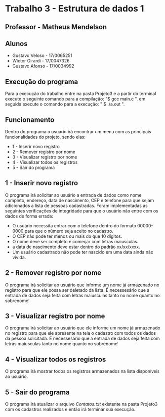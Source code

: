 # Trabalho 3 - Estrutura de dados 1 
## Professor - Matheus Mendelson 
## Alunos 
* Gustavo Veloso - 17/0065251
* Wictor Girardi - 17/0047326
* Gustavo Afonso - 17/0034992 

## Execução do programa
Para a execução do trabalho entre na pasta Projeto3 e a partir do terminal execute o seguinte comando para a compilação: "$ gcc main.c ", em seguida execute o comando para a execução: " $ ./a.out ".

## Funcionamento 
Dentro do programa o usuário irá encontrar um menu com as principais funcionalidades do projeto, sendo elas: 
* 1 - Inserir novo registro
* 2 - Remover registro por nome
* 3 - Visualizar registro por nome
* 4 - Visualizar todos os registros
* 5 - Sair do programa

## 1 - Inserir novo registro
O programa irá solicitar ao usuário a entrada de dados como nome completo, endereço, data de nascimento, CEP e telefone para que sejam adicionados a lista de pessoas cadastradas. Foram implementadas as seguintes verificações de integridade para que o usuário não entre com os dados de forma errada:
* O usuário necessita entrar com o telefone dentro do formato 00000-0000 para que o número seja aceito no cadastro.
* O CEP não pode ter menos ou mais do que 10 dígitos.
* O nome deve ser completo e começar com letras maiusculas.
* a data de nascimento deve estar dentro do padrão xx/xx/xxxx.
* Um usuário cadastrado não pode ter nascido em uma data ainda não vivida.

## 2 - Remover registro por nome
O programa irá solicitar ao usuário que informe um nome já armazenado no registro para que ele possa ser deletado da lista. É necessesário que a entrada de dados seja feita com letras maiusculas tanto no nome quanto no sobrenome!

## 3 - Visualizar registro por nome
O programa irá solicitar ao usuário que ele informe um nome já armazenado no registro para que ele apresente na tela o cadastro com todos os dados da pessoa solicitada. É necessesário que a entrada de dados seja feita com letras maiusculas tanto no nome quanto no sobrenome!

## 4 - Visualizar todos os registros
O programa irá mostrar todos os registros armazenados na lista disponíveis ao usuário. 

## 5 - Sair do programa
O programa irá atualizar o arquivo *Contatos.txt* existente na pasta Projeto3 com os cadastros realizados e então irá terminar sua execução.
